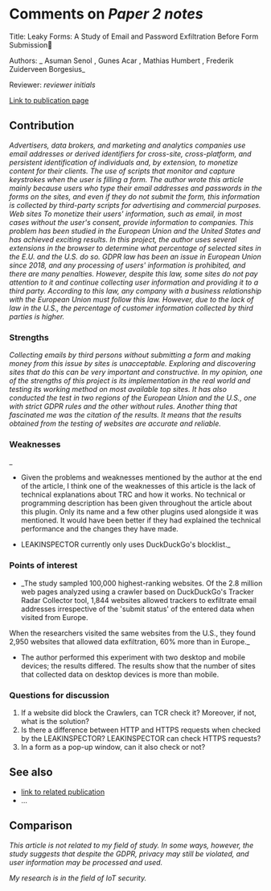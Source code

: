 # Comments on _Paper 2 notes_

Title:  Leaky Forms: A Study of Email and Password Exfiltration Before Form Submission

Authors: _ Asuman Senol ,  Gunes Acar , 	 Mathias Humbert ,  Frederik Zuiderveen Borgesius_

Reviewer: _reviewer initials_

[Link to publication page](https://www.usenix.org/conference/usenixsecurity22/presentation/senol)

## Contribution

_Advertisers, data brokers, and marketing and analytics companies use email addresses or derived identifiers for cross-site, cross-platform, and persistent identification of individuals and, by extension, to monetize content for their clients. The use of scripts that monitor and capture keystrokes when the user is filling a form.
The author wrote this article mainly because users who type their email addresses and passwords in the forms on the sites, and even if they do not submit the form, this information is collected by third-party scripts for advertising and commercial purposes. 
Web sites To monetize their users' information, such as email,  in most cases without the user's consent, provide information to companies. 
This problem has been studied in the European Union and the United States and has achieved exciting results. In this project, the author uses several extensions in the browser to determine what percentage of selected sites in the E.U. and the U.S. do so.
GDPR law has been an issue in  European Union since 2018, and any processing of users' information is prohibited, and there are many penalties. However, despite this law, some sites do not pay attention to it and continue collecting user information and providing it to a third party. According to this law, any company with a business relationship with the European Union must follow this law.
However, due to the lack of law in the U.S., the percentage of customer information collected by third parties is higher._

### Strengths

_Collecting emails by third persons without submitting a form and making money from this issue by sites is unacceptable. Exploring and discovering sites that do this can be very important and constructive.
In my opinion, one of the strengths of this project is its implementation in the real world and testing its working method on most available top sites. It has also conducted the test in two regions of the European Union and the U.S., one with strict GDPR rules and the other without rules.
Another thing that fascinated me was the citation of the results. It means that the results obtained from the testing of websites are accurate and reliable._

### Weaknesses

_
- Given the problems and weaknesses mentioned by the author at the end of the article, I think one of the weaknesses of this article is the lack of technical explanations about TRC and how it works. No technical or programming description has been given throughout the article about this plugin. Only its name and a few other plugins used alongside it was mentioned. It would have been better if they had explained the technical performance and the changes they have made.

- LEAKINSPECTOR currently only uses DuckDuckGo's blocklist._ 

### Points of interest

- _The study sampled 100,000 highest-ranking websites. Of the 2.8 million web pages analyzed using a crawler based on DuckDuckGo's Tracker Radar Collector tool, 1,844 websites allowed trackers to exfiltrate email addresses irrespective of the 'submit status' of the entered data when visited from Europe.

When the researchers visited the same websites from the U.S., they found 2,950 websites that allowed data exfiltration, 60% more than in Europe._

- The author performed this experiment with two desktop and mobile devices; the results differed. The results show that the number of sites that collected data on desktop devices is more than mobile. 



### Questions for discussion

1. If a website did block the Crawlers, can TCR check it? Moreover, if not, what is the solution?
2. Is there a difference between HTTP and HTTPS requests when checked by the LEAKINSPECTOR? LEAKINSPECTOR can check HTTPS requests?
3. In a form as a pop-up window, can it also check or not?

## See also

- [link to related publication](https://complexdiscovery.com/embracing-differences-interplay-of-digital-forensics-in-ediscovery/)
- ...


## Comparison

_This article is not related to my field of study. In some ways, however, the study suggests that despite the GDPR, privacy may still be violated, and user information may be processed and used._

_My research is in the field of IoT security._
